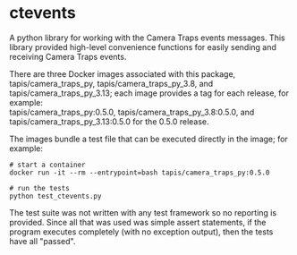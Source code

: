 ctevents
========
A python library for working with the Camera Traps events messages. This library provided
high-level convenience functions for easily sending and receiving Camera Traps events. 

There are three Docker images associated with this package, tapis/camera_traps_py, tapis/camera_traps_py_3.8, and
tapis/camera_traps_py_3.13; each image provides a tag for each release, for example:  
tapis/camera_traps_py:0.5.0, tapis/camera_traps_py_3.8:0.5.0, and tapis/camera_traps_py_3.13:0.5.0
for the 0.5.0 release. 

The images bundle a test file that can be executed directly in the image; for example: 

```
# start a container 
docker run -it --rm --entrypoint=bash tapis/camera_traps_py:0.5.0

# run the tests 
python test_ctevents.py
```

The test suite was not written with any test framework so no reporting is provided. Since all that was used was simple
assert statements, if the program executes completely (with no exception output), then the tests have all "passed". 
